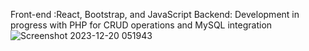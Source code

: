 Front-end :React, Bootstrap, and JavaScript 
Backend: Development in progress with PHP for CRUD operations and MySQL integration
![Screenshot 2023-12-20 051943](https://github.com/MoustAhmed/TaskManagement/assets/121663630/e7013b02-7db7-42cb-8325-4cee9a609ed9)
